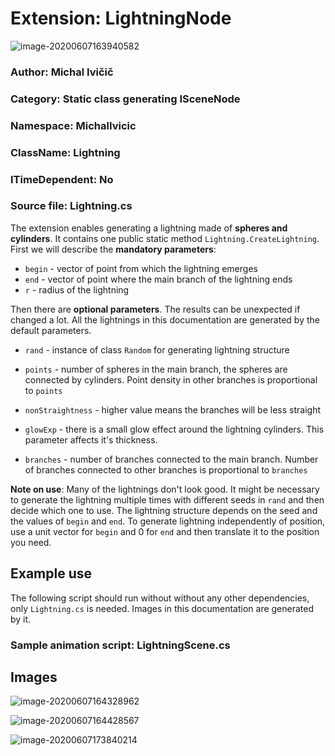 # Extension: LightningNode

![image-20200607163940582](https://github.com/ivicicm/grcis/blob/module/lightning/newmodules/MichalIvicic-LightningNode/images/l1.png)

### Author: Michal Ivičič

### Category: Static class generating ISceneNode

### Namespace: MichalIvicic

### ClassName: Lightning

### ITimeDependent: No

### Source file: Lightning.cs

The extension enables generating a lightning made of **spheres and cylinders**.  It contains one public static method `Lightning.CreateLightning`.  First we will describe the **mandatory parameters**:

- `begin` - vector of point from which the lightning emerges
- `end` - vector of point where the main branch of the lightning ends
- `r` - radius of the lightning

Then there are **optional parameters**. The results can be unexpected if changed a lot. All the lightnings in this documentation are generated by the default parameters.

- `rand` - instance of class `Random` for generating lightning structure

- `points` - number of spheres in the main branch, the spheres are connected by cylinders. Point density in other branches is proportional to `points`
- `nonStraightness` - higher value means the branches will be less straight
- `glowExp` - there is a small glow effect around the lightning cylinders. This parameter affects it's thickness.
- `branches` - number of branches connected to the main branch. Number of branches connected to other branches is proportional to `branches`

**Note on use**: Many of the lightnings don't look good. It might be necessary to generate the lightning multiple times with different seeds in `rand` and then decide which one to use.  The lightning structure depends on the seed and the values of `begin` and `end`. To generate lightning independently of position, use a unit vector for `begin` and 0 for `end` and then translate it to the position you need.

## Example use

The following script should run without without any other dependencies, only `Lightning.cs` is needed. Images in this documentation are generated by it.

### Sample animation script: LightningScene.cs

## Images

![image-20200607164328962](https://github.com/ivicicm/grcis/blob/module/lightning/newmodules/MichalIvicic-LightningNode/images/l2.png)

![image-20200607164428567](https://github.com/ivicicm/grcis/blob/module/lightning/newmodules/MichalIvicic-LightningNode/images/l3.png)

![image-20200607173840214](https://github.com/ivicicm/grcis/blob/module/lightning/newmodules/MichalIvicic-LightningNode/images/l4.png)
